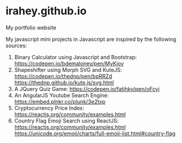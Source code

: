 # irahey.github.io
My portfolio website


My javascript mini projects in Javascript are inspired by the following sources:
1. Binary Calculator using Javascript and Bootstrap: 
        https://codepen.io/bdemaloney/pen/MyKjov
2. Shapeshifter using Morph SVG and KuteJS: 
        https://codepen.io/thednp/pen/bpRRZd
        https://thednp.github.io/kute.js/svg.html
3. A JQuery Quiz Game: 
        https://codepen.io/fatihky/pen/oFcyj
4. An AngularJS Youtube Search Engine: 
        https://embed.plnkr.co/plunk/3e2txp
5. Cryptocurrency Price Index: 
        https://reactjs.org/community/examples.html
6. Country Flag Emoji Search using ReactJS: 
        https://reactjs.org/community/examples.html
        https://unicode.org/emoji/charts/full-emoji-list.html#country-flag  